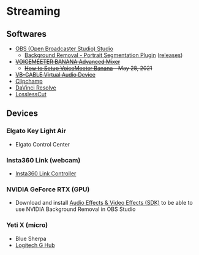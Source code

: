 # Streaming

## Softwares

* [OBS (Open Broadcaster Studio) Studio](https://obsproject.com/)
  * [Background Removal - Portrait Segmentation Plugin](https://obsproject.com/forum/resources/background-removal-portrait-segmentation.1260/) ([releases](https://github.com/royshil/obs-backgroundremoval/releases))
* ~~[VOICEMEETER BANANA Advanced Mixer](https://vb-audio.com/Voicemeeter/banana.htm)~~
  * ~~[How to Setup VoiceMeeter Banana](https://www.youtube.com/watch?v=HfdRjOuZZfk) - May 28, 2021~~
* ~~[VB-CABLE Virtual Audio Device](https://vb-audio.com/Cable/)~~
* [Clipchamp](https://clipchamp.com/)
* [DaVinci Resolve](https://www.blackmagicdesign.com/products/davinciresolve)
* [LosslessCut](https://github.com/mifi/lossless-cut?tab=readme-ov-file#download)

## Devices

### Elgato Key Light Air

* Elgato Control Center

### Insta360 Link (webcam)

* [Insta360 Link Controller](https://www.insta360.com/fr/download/insta360-link)

### NVIDIA GeForce RTX (GPU)

* Download and install [Audio Effects & Video Effects (SDK)](https://www.nvidia.com/en-us/geforce/broadcasting/broadcast-sdk/resources/) to be able to use NVIDIA Background Removal in OBS Studio

### Yeti X (micro)

* Blue Sherpa
* [Logitech G Hub](https://www.logitechg.com/en-us/innovation/g-hub.html)

